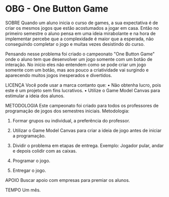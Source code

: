 OBG - One Button Game
===

SOBRE
Quando um aluno inicia o curso de games, a sua expectativa é de criar os mesmos jogos que estão acostumados a jogar em casa. Então no primeiro semestre o aluno pensa em uma ideia mirabolante e na hora de implementar percebe que a complexidade é maior que a esperada, não conseguindo completar o jogo e muitas vezes desistindo do curso.

Pensando nesse problema foi criado o campeonato "One Button Game" onde o aluno tem que desenvolver um jogo somente com um botão de interação. No início eles não entendem como se pode criar um jogo somente com um botão, mas aos pouco a criatividade vai surgindo e aparecendo muitos jogos inesperados e divertidos. 

LICENÇA
Você pode usar a marca contanto que:
•	Não obtenha lucro, pois este é um projeto sem fins lucrativos.
•	Utilize o Game Model Canvas para estimular a ideia dos alunos.

METODOLOGIA
Este campeonato foi criado para todos os professores de programação de jogos dos semestres iniciais.
Metodologia:

1.	Formar grupos ou individual, a preferência do professor.

2.	Utilizar o Game Model Canvas para criar a ideia de jogo antes de iniciar a programação.

3.	Dividir o problema em etapas de entrega. Exemplo: Jogador pular, andar e depois colidir com as caixas.

4.	Programar o jogo.

5.	Entregar o jogo.

APOIO
Buscar apoio com empresas para premiar os alunos.

TEMPO
Um mês.



